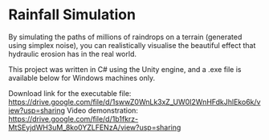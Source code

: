 # Rainfall Simulation

By simulating the paths of millions of raindrops on a terrain (generated using simplex noise), you can realistically visualise the beautiful effect that hydraulic erosion has in the real world.

This project was written in C# using the Unity engine, and a .exe file is available below for Windows machines only.

Download link for the executable file: https://drive.google.com/file/d/1swwZ0WnLk3xZ_UW0I2WnHFdkJhlEko6k/view?usp=sharing
Video demonstration: https://drive.google.com/file/d/1b1fkrz-MtSEyjdWH3uM_8ko0YZLFENzA/view?usp=sharing
